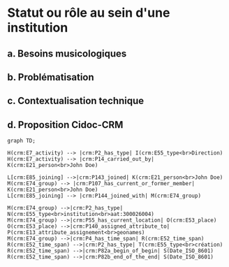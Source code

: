 # Statut ou rôle au sein d'une institution

## a. Besoins musicologiques

## b. Problématisation

## c. Contextualisation technique 

## d. Proposition Cidoc-CRM

```mermaid
graph TD;

H(crm:E7_activity) --> |crm:P2_has_type| I(crm:E55_type<br>Direction)
H(crm:E7_activity) --> |crm:P14_carried_out_by| K(crm:E21_person<br>John Doe)

L[crm:E85_joining] -->|crm:P143_joined| K(crm:E21_person<br>John Doe)
M(crm:E74_group) --> |crm:P107_has_current_or_former_member| K(crm:E21_person<br>John Doe)
L[crm:E85_joining] --> |crm:P144_joined_with| M(crm:E74_group)

M(crm:E74_group) -->|crm:P2_has_type| N(crm:E55_type<br>institution<br>aat:300026004)
M(crm:E74_group) -->|crm:P55_has_current_location| O(crm:E53_place)
O(crm:E53_place) -->|crm:P140_assigned_attribute_to| P(crm:E13_attribute_assignement<br>geonames)
M(crm:E74_group) -->|crm:P4_has_time_span| R(crm:E52_time_span)
R(crm:E52_time_span) -->|crm:P2_has_type| T(crm:E55_type<br>création)
R(crm:E52_time_span) -->|crm:P82a_begin_of_begin| S(Date_ISO_8601)
R(crm:E52_time_span) -->|crm:P82b_end_of_the_end| S(Date_ISO_8601)

```

